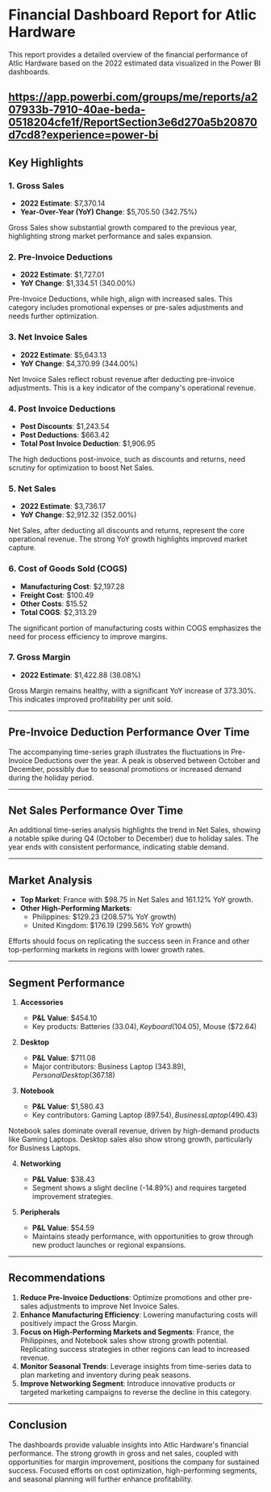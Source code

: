 
# Financial Dashboard Report for Atlic Hardware

This report provides a detailed overview of the financial performance of Atlic Hardware based on the 2022 estimated data visualized in the Power BI dashboards.

https://app.powerbi.com/groups/me/reports/a207933b-7910-40ae-beda-0518204cfe1f/ReportSection3e6d270a5b20870d7cd8?experience=power-bi
---

## Key Highlights

### 1. **Gross Sales**
- **2022 Estimate**: $7,370.14
- **Year-Over-Year (YoY) Change**: $5,705.50 (342.75%)

Gross Sales show substantial growth compared to the previous year, highlighting strong market performance and sales expansion.

### 2. **Pre-Invoice Deductions**
- **2022 Estimate**: $1,727.01
- **YoY Change**: $1,334.51 (340.00%)

Pre-Invoice Deductions, while high, align with increased sales. This category includes promotional expenses or pre-sales adjustments and needs further optimization.

### 3. **Net Invoice Sales**
- **2022 Estimate**: $5,643.13
- **YoY Change**: $4,370.99 (344.00%)

Net Invoice Sales reflect robust revenue after deducting pre-invoice adjustments. This is a key indicator of the company's operational revenue.

### 4. **Post Invoice Deductions**
- **Post Discounts**: $1,243.54
- **Post Deductions**: $663.42
- **Total Post Invoice Deduction**: $1,906.95

The high deductions post-invoice, such as discounts and returns, need scrutiny for optimization to boost Net Sales.

### 5. **Net Sales**
- **2022 Estimate**: $3,736.17
- **YoY Change**: $2,912.32 (352.00%)

Net Sales, after deducting all discounts and returns, represent the core operational revenue. The strong YoY growth highlights improved market capture.

### 6. **Cost of Goods Sold (COGS)**
- **Manufacturing Cost**: $2,197.28
- **Freight Cost**: $100.49
- **Other Costs**: $15.52
- **Total COGS**: $2,313.29

The significant portion of manufacturing costs within COGS emphasizes the need for process efficiency to improve margins.

### 7. **Gross Margin**
- **2022 Estimate**: $1,422.88 (38.08%)

Gross Margin remains healthy, with a significant YoY increase of 373.30%. This indicates improved profitability per unit sold.

---

## Pre-Invoice Deduction Performance Over Time
The accompanying time-series graph illustrates the fluctuations in Pre-Invoice Deductions over the year. A peak is observed between October and December, possibly due to seasonal promotions or increased demand during the holiday period.

---

## Net Sales Performance Over Time
An additional time-series analysis highlights the trend in Net Sales, showing a notable spike during Q4 (October to December) due to holiday sales. The year ends with consistent performance, indicating stable demand.

---

## Market Analysis
- **Top Market**: France with $98.75 in Net Sales and 161.12% YoY growth.
- **Other High-Performing Markets**:
  - Philippines: $129.23 (208.57% YoY growth)
  - United Kingdom: $176.19 (299.56% YoY growth)

Efforts should focus on replicating the success seen in France and other top-performing markets in regions with lower growth rates.

---

## Segment Performance

1. **Accessories**
   - **P&L Value**: $454.10
   - Key products: Batteries ($33.04), Keyboard ($104.05), Mouse ($72.64)

2. **Desktop**
   - **P&L Value**: $711.08
   - Major contributors: Business Laptop ($343.89), Personal Desktop ($367.18)

3. **Notebook**
   - **P&L Value**: $1,580.43
   - Key contributors: Gaming Laptop ($897.54), Business Laptop ($490.43)

Notebook sales dominate overall revenue, driven by high-demand products like Gaming Laptops. Desktop sales also show strong growth, particularly for Business Laptops.

4. **Networking**
   - **P&L Value**: $38.43
   - Segment shows a slight decline (-14.89%) and requires targeted improvement strategies.

5. **Peripherals**
   - **P&L Value**: $54.59
   - Maintains steady performance, with opportunities to grow through new product launches or regional expansions.

---

## Recommendations

1. **Reduce Pre-Invoice Deductions**: Optimize promotions and other pre-sales adjustments to improve Net Invoice Sales.
2. **Enhance Manufacturing Efficiency**: Lowering manufacturing costs will positively impact the Gross Margin.
3. **Focus on High-Performing Markets and Segments**: France, the Philippines, and Notebook sales show strong growth potential. Replicating success strategies in other regions can lead to increased revenue.
4. **Monitor Seasonal Trends**: Leverage insights from time-series data to plan marketing and inventory during peak seasons.
5. **Improve Networking Segment**: Introduce innovative products or targeted marketing campaigns to reverse the decline in this category.

---

## Conclusion
The dashboards provide valuable insights into Atlic Hardware's financial performance. The strong growth in gross and net sales, coupled with opportunities for margin improvement, positions the company for sustained success. Focused efforts on cost optimization, high-performing segments, and seasonal planning will further enhance profitability.


